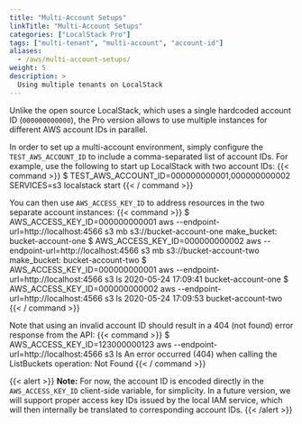 ```yaml
---
title: "Multi-Account Setups"
linkTitle: "Multi-Account Setups"
categories: ["LocalStack Pro"]
tags: ["multi-tenant", "multi-account", "account-id"]
aliases:
  - /aws/multi-account-setups/
weight: 5
description: >
  Using multiple tenants on LocalStack
---
```


Unlike the open source LocalStack, which uses a single hardcoded account ID (`000000000000`), the Pro version allows to use multiple instances for different AWS account IDs in parallel.

In order to set up a multi-account environment, simply configure the `TEST_AWS_ACCOUNT_ID` to include a comma-separated list of account IDs. For example, use the following to start up LocalStack with two account IDs:
{{< command >}}
$ TEST_AWS_ACCOUNT_ID=000000000001,000000000002 SERVICES=s3 localstack start
{{< / command >}}

You can then use `AWS_ACCESS_KEY_ID` to address resources in the two separate account instances:
{{< command >}}
$ AWS_ACCESS_KEY_ID=000000000001 aws --endpoint-url=http://localhost:4566 s3 mb s3://bucket-account-one
make_bucket: bucket-account-one
$ AWS_ACCESS_KEY_ID=000000000002 aws --endpoint-url=http://localhost:4566 s3 mb s3://bucket-account-two
make_bucket: bucket-account-two
$ AWS_ACCESS_KEY_ID=000000000001 aws --endpoint-url=http://localhost:4566 s3 ls
2020-05-24 17:09:41 bucket-account-one
$ AWS_ACCESS_KEY_ID=000000000002 aws --endpoint-url=http://localhost:4566 s3 ls
2020-05-24 17:09:53 bucket-account-two
{{< / command >}}

Note that using an invalid account ID should result in a 404 (not found) error response from the API:
{{< command >}}
$ AWS_ACCESS_KEY_ID=123000000123 aws --endpoint-url=http://localhost:4566 s3 ls
An error occurred (404) when calling the ListBuckets operation: Not Found
{{< / command >}}

{{< alert >}}
**Note:** For now, the account ID is encoded directly in the `AWS_ACCESS_KEY_ID` client-side variable, for simplicity. In a future version, we will support proper access key IDs issued by the local IAM service, which will then internally be translated to corresponding account IDs.
{{< /alert >}}

